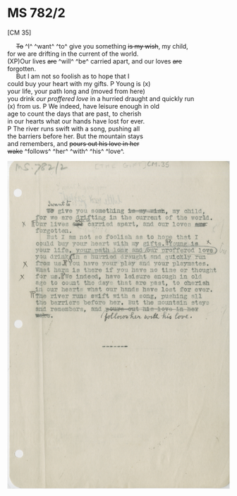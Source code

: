 # MS 782/2

[CM 35]

&nbsp;&nbsp;&nbsp;&nbsp;&nbsp;~~To~~ ^I^ ^want^ ^to^ give you something ~~is my wish~~, my child, \
for we are drifting in the current of the world. \
(XP)Our lives ~~are~~ ^will^ ^be^ carried apart, and our loves ~~are~~ \
forgotten. \
&nbsp;&nbsp;&nbsp;&nbsp;&nbsp;But I am not so foolish as to hope that I \
could buy your heart with my gifts. P Young is (x) \
your life, your path long and (moved from here) \
you drink *our proffered love* in a hurried draught and quickly run \
(x) from us. P We indeed, have leisure enough in old \
age to count the days that are past, to cherish \
in our hearts what our hands have lost for ever. \
P The river runs swift with a song, pushing all \
the barriers before her. But the mountain stays \
and remembers, and ~~pours out his love in her \
wake~~ ^follows^ ^her^ ^with^ ^his^ ^love^.
[^1]: X and P marks, changed position

![p36](MS782_2-036.jpg)